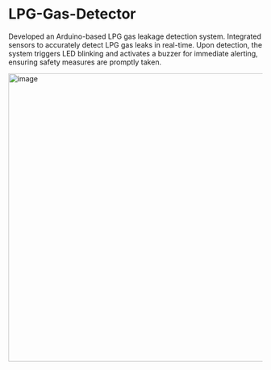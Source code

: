 # LPG-Gas-Detector
Developed an Arduino-based LPG gas leakage detection system. Integrated sensors to accurately detect LPG gas leaks in real-time. Upon detection, the system triggers LED blinking and activates a buzzer for immediate alerting, ensuring safety measures are promptly taken.


<img width="572" alt="image" src="https://github.com/nisxarg/LPG-Gas-Leakage-Detector/assets/87710167/4092321b-9d41-43c4-938d-a1c3c4d2d5cc">
